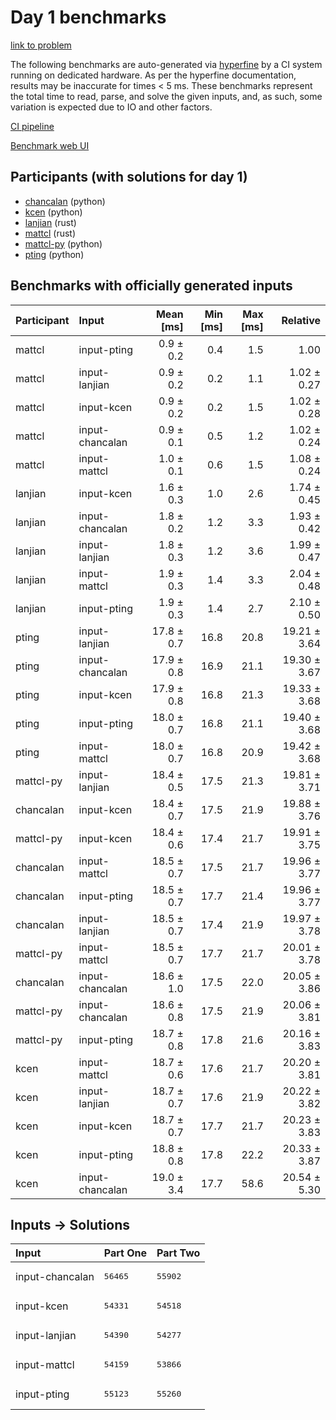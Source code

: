 # Day 1 benchmarks

[link to problem](https://adventofcode.com/2023/day/1)

The following benchmarks are auto-generated via
[hyperfine](https://github.com/sharkdp/hyperfine) by a CI system running on
dedicated hardware. As per the hyperfine documentation, results may be
inaccurate for times < 5 ms. These benchmarks represent the total time to read,
parse, and solve the given inputs, and, as such, some variation is expected due
to IO and other factors.

[CI pipeline](http://ci.papercode.net:8080/teams/main/pipelines/aoc2023)

[Benchmark web UI](https://aoc.ancalagon.black)


## Participants (with solutions for day 1)

- [chancalan](https://github.com/chancalan/aoc2023) (python)
- [kcen](https://github.com/kcen/aoc2023) (python)
- [lanjian](https://github.com/lanjian/aoc-2023) (rust)
- [mattcl](https://github.com/mattcl/aoc2023) (rust)
- [mattcl-py](https://github.com/mattcl/aoc2023-py) (python)
- [pting](https://github.com/pting/aoc2023) (python)


## Benchmarks with officially generated inputs

| Participant | Input | Mean [ms] | Min [ms] | Max [ms] | Relative |
|:---|:---|---:|---:|---:|---:|
| mattcl | input-pting | 0.9 ± 0.2 | 0.4 | 1.5 | 1.00 |
| mattcl | input-lanjian | 0.9 ± 0.2 | 0.2 | 1.1 | 1.02 ± 0.27 |
| mattcl | input-kcen | 0.9 ± 0.2 | 0.2 | 1.5 | 1.02 ± 0.28 |
| mattcl | input-chancalan | 0.9 ± 0.1 | 0.5 | 1.2 | 1.02 ± 0.24 |
| mattcl | input-mattcl | 1.0 ± 0.1 | 0.6 | 1.5 | 1.08 ± 0.24 |
| lanjian | input-kcen | 1.6 ± 0.3 | 1.0 | 2.6 | 1.74 ± 0.45 |
| lanjian | input-chancalan | 1.8 ± 0.2 | 1.2 | 3.3 | 1.93 ± 0.42 |
| lanjian | input-lanjian | 1.8 ± 0.3 | 1.2 | 3.6 | 1.99 ± 0.47 |
| lanjian | input-mattcl | 1.9 ± 0.3 | 1.4 | 3.3 | 2.04 ± 0.48 |
| lanjian | input-pting | 1.9 ± 0.3 | 1.4 | 2.7 | 2.10 ± 0.50 |
| pting | input-lanjian | 17.8 ± 0.7 | 16.8 | 20.8 | 19.21 ± 3.64 |
| pting | input-chancalan | 17.9 ± 0.8 | 16.9 | 21.1 | 19.30 ± 3.67 |
| pting | input-kcen | 17.9 ± 0.8 | 16.8 | 21.3 | 19.33 ± 3.68 |
| pting | input-pting | 18.0 ± 0.7 | 16.8 | 21.1 | 19.40 ± 3.68 |
| pting | input-mattcl | 18.0 ± 0.7 | 16.8 | 20.9 | 19.42 ± 3.68 |
| mattcl-py | input-lanjian | 18.4 ± 0.5 | 17.5 | 21.3 | 19.81 ± 3.71 |
| chancalan | input-kcen | 18.4 ± 0.7 | 17.5 | 21.9 | 19.88 ± 3.76 |
| mattcl-py | input-kcen | 18.4 ± 0.6 | 17.4 | 21.7 | 19.91 ± 3.75 |
| chancalan | input-mattcl | 18.5 ± 0.7 | 17.5 | 21.7 | 19.96 ± 3.77 |
| chancalan | input-pting | 18.5 ± 0.7 | 17.7 | 21.4 | 19.96 ± 3.77 |
| chancalan | input-lanjian | 18.5 ± 0.7 | 17.4 | 21.9 | 19.97 ± 3.78 |
| mattcl-py | input-mattcl | 18.5 ± 0.7 | 17.7 | 21.7 | 20.01 ± 3.78 |
| chancalan | input-chancalan | 18.6 ± 1.0 | 17.5 | 22.0 | 20.05 ± 3.86 |
| mattcl-py | input-chancalan | 18.6 ± 0.8 | 17.5 | 21.9 | 20.06 ± 3.81 |
| mattcl-py | input-pting | 18.7 ± 0.8 | 17.8 | 21.6 | 20.16 ± 3.83 |
| kcen | input-mattcl | 18.7 ± 0.6 | 17.6 | 21.7 | 20.20 ± 3.81 |
| kcen | input-lanjian | 18.7 ± 0.7 | 17.6 | 21.9 | 20.22 ± 3.82 |
| kcen | input-kcen | 18.7 ± 0.7 | 17.7 | 21.7 | 20.23 ± 3.83 |
| kcen | input-pting | 18.8 ± 0.8 | 17.8 | 22.2 | 20.33 ± 3.87 |
| kcen | input-chancalan | 19.0 ± 3.4 | 17.7 | 58.6 | 20.54 ± 5.30 |


## Inputs -> Solutions

| Input | Part One | Part Two |
|:---|:---|:---|
|input-chancalan|<pre>56465</pre>|<pre>55902</pre>|
|input-kcen|<pre>54331</pre>|<pre>54518</pre>|
|input-lanjian|<pre>54390</pre>|<pre>54277</pre>|
|input-mattcl|<pre>54159</pre>|<pre>53866</pre>|
|input-pting|<pre>55123</pre>|<pre>55260</pre>|